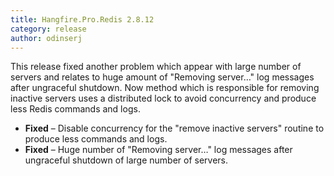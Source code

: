```yaml
---
title: Hangfire.Pro.Redis 2.8.12
category: release
author: odinserj
---
```


This release fixed another problem which appear with large number of servers and relates to huge amount of "Removing server…" log messages after ungraceful shutdown. Now method which is responsible for removing inactive servers uses a distributed lock to avoid concurrency and produce less Redis commands and logs.

* **Fixed** – Disable concurrency for the "remove inactive servers" routine to produce less commands and logs.
* **Fixed** – Huge number of "Removing server…" log messages after ungraceful shutdown of large number of servers.
